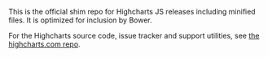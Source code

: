 This is the official shim repo for Highcharts JS releases including minified files. It is optimized for inclusion by Bower.

For the Highcharts source code, issue tracker and support utilities, see [the highcharts.com repo](https://github.com/highslide-software/highcharts.com).
